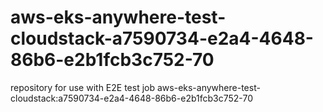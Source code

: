 # aws-eks-anywhere-test-cloudstack-a7590734-e2a4-4648-86b6-e2b1fcb3c752-70
repository for use with E2E test job aws-eks-anywhere-test-cloudstack:a7590734-e2a4-4648-86b6-e2b1fcb3c752-70
